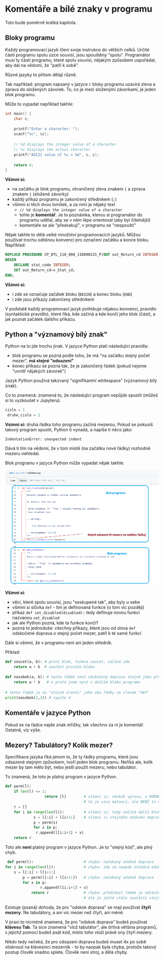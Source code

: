 # Komentáře a bílé znaky v programu


Toto bude poměrně krátká kapitola.

## Bloky programu

Každý programovací jazyk člení svoje instrukce do větších celků.
Určité části programu spolu úzce souvisí, jsou spouštěny "spolu".
Programátor musí ty části programu, které spolu souvisí, nějakým způsobem
uspořádat, aby dal na vědomí, že "patří k sobě".

Různé jazyky to přitom dělají různě. 

Tak například: program napsaný v jazyce `C` bloky programu uzavírá zleva a zprava
do složených závorek. To, co je mezi složenými závorkami, je jeden blok programu.

Může to vypadat například takhle:

```c
int main() {  
    char c;
    
    printf("Enter a character: ");
    scanf("%c", &c);  
    
    // %d displays the integer value of a character
    // %c displays the actual character
    printf("ASCII value of %c = %d", c, c);
    
    return 0;
}
```

**Všimni si:**

- na začátku je blok programu, ohraničený zleva znakem `{` a zprava znakem `}` (složené závorky)
- každý příkaz programu je zakončený středníkem (`;`)
- všimni si těch dvou lomítek, a za nimi je nějaký text
  -  `// %d displays the integer value of a character`
  -  tohle je **komentář**. Je to poznámka, kterou si programátor do programu udělal, 
     aby se v něm lépe orientoval (aby byl čitelnější)
  - komentáře se ale "přeskakují", v programu se "nespouští"

Nějak takhle to dělá velké množství programovacích jazyků. Můžou používat trochu odlišnou 
konvenci pro označení začátku a konce bloku. Například:

```sql
REPLACE PROCEDURE CP_DTL_110_000_110000215_P(OUT out_Return_cd INTEGER )
BEGIN 
    DECLARE stat_code INTEGER;
    SET out_Return_cd=v_Stat_cd; 
END;
```

**Všimni si:**

- i zde se označuje začátek bloku (`BEGIN`) a konec bloku (`END`)
- i zde jsou příkazy zakončeny středníkem

V podstatě každý programovací jazyk potřebuje nějakou konvenci, pravidlo (syntaktické pravidlo),
které říká, kde začíná a kde končí jeho blok (část), a jak poznat začátek dalšího příkazu.

## Python a "významový bílý znak"

Python na to jde trochu jinak. V jazyce Python platí následující pravidla:

- blok programu se pozná podle toho, že má "na začátku stejný počet mezer", **má stejné "odsazení"**
- konec příkazu se pozná tak, že je zakončený řádek (pokud nejsme "uvnitř nějakých závorek")

Jazyk Python používá takzvaný "signifikantní whitespace" (významový bílý znak).

Co to znamená: znamená to, že následující program nepůjde spustit (můžeš si to vyzkoušet v Jupyteru).

```python
cislo = 1
 druhe_cislo = 2
```

**Vsimni si:** druhá řádka toho programu začíná mezerou. Pokud se pokusíš takový program spustit, Python ti vynadá,
a napíše ti něco jako:

```
IndentationError: unexpected indent
```

Dává ti tím na vědomí, že v tom místě (na začátku nové řádky) rozhodně mezeru nehledal.

Blok programu v jazyce Python může vypadat nějak takhle:

![Blok programu](./imgs/01-block.png)

**Všimni si**:

- věci, které spolu souvisí, jsou "seskupené tak", aby byly u sebe
- všimni si slůvka `def` - tím je definovaná funkce (o tom víc později)
- příkaz `def set_disabled(disabled):` tedy definuje novou funkci nazvanou `set_disabled`
- jak ale Python pozná, kde ta funkce končí?
- pozná to jednoduše: všechny příkazy, které jsou od slova `def` odskočené doprava o stejný počet mezer, patří k té samé funkci

Dále si všimni, že v programu není ani jeden středník.

Příklad:

```python
def soucet(a, b): # první blok, funkce soucet, začíná zde
    return a + b  # součást prvního bloku

def nasobek(a, b): # tento řádek není odskočený doprava stejně jako předchozí blok
    return a * b   # a proto jsme nyní v dalším bloku programu

# tento řádek je na "stejné úrovni" jako oba řádky se slovem "def"
print(nasobek(2,2)) # vypíše 4
```

## Komentáře v jazyce Python

Pokud se na řádce najde znak mřížky, tak všechno za ní je komentář.
Ostatně, viz výše.

## Mezery? Tabulátory? Kolik mezer?

Specifikace jazyka říká jenom to, že ty řádky programu, které jsou odsazené stejným způsobem,
tvoří jeden blok programu. Neříká ale, kolik mezer by tam mělo být, nebo jestli použít mezeru, nebo tabulátor.

To znamená, že toto je platný program v jazyce Python.

```python
def perm(l):
    if len(l) <= 1:
                  return [l]        # všimni si: odskok vpravo, o HODNĚ znaků
                                    # to je sice matoucí, ale NENÍ to chyba
    r = []
    for i in range(len(l)):         # všimni si: tady začíná další blok
             s = l[:i] + l[i+1:]    # všimni si stejného odskoku doprava
             p = perm(s)
             for x in p:
              r.append(l[i:i+1] + x)
    return r
```

Toto ale **není** platný program v jazyce Python. Je to "stejný kód", ale plný chyb.

```python
 def perm(l):                       # chyba: nečekaný odskok doprava
for i in range(len(l)):             # chyba: zde se naopak očekává odskok, ale není to
    s = l[:i] + l[i+1:]
        p = perm(l[:i] + l[i+1:])   # chyba: nečekaný odskok doprava
        for x in p:
                r.append(l[i:i+1] + x)
            return r                # chyba: předchozí řádek je odskočený doprava o více znaků
                                    # ale je ještě stále součástí stejného bloku
```

Existuje (psaná) dohoda, že pro "odskok doprava" se mají používat **čtyři mezery**.
Ne tabulátory, a ani víc mezer než čtyři, ani méně.

V praxi to nicméně znamená, že pro "odskok doprava" budeš používat **klávesu Tab**.
Ta sice znamená "vlož tabulátor", ale drtivá většina programů, s jejichž pomocí
budeš psát kód, místo toho vloží právě ony čtyři mezery.

Nikdo tedy nečeká, že pro odsazení doprava budeš muset 4x po sobě stisknout 
na klávesnici mezerník - to by naopak byla chyba, protože takový postup člověk snadno
splete. Člověk není stroj, a dělá chyby.